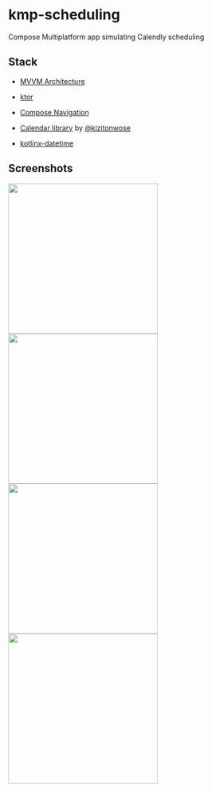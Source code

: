 
# kmp-scheduling

Compose Multiplatform app simulating Calendly scheduling

## Stack

- [MVVM Architecture](https://developer.android.com/topic/libraries/architecture/viewmodel)

- [ktor](https://ktor.io/docs/client-create-multiplatform-application.html)

- [Compose Navigation](https://developer.android.com/develop/ui/compose/navigation)

- [Calendar library](https://github.com/kizitonwose/Calendar) by [@kizitonwose](https://github.com/kizitonwose/Calendar)

- [kotlinx-datetime](https://github.com/Kotlin/kotlinx-datetime)



## Screenshots

<img src="https://github.com/user-attachments/assets/632601f1-247b-4287-aca4-c8ea591fa38b" width=300 />

<img src="https://github.com/user-attachments/assets/9d8f6e94-2c37-4cc6-96e5-482a3d348067" width=300 />

<img src="https://github.com/user-attachments/assets/d40fe844-69ca-4611-8862-6c9f759ef7da" width=300 />

<img src="https://github.com/user-attachments/assets/be5c9b18-0fc7-40ac-82ad-c9302b06928c" width=300 />
